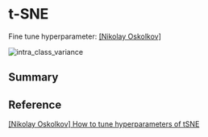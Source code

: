 
# t-SNE 



Fine tune hyperparameter: [[Nikolay Oskolkov]][How to tune hyperparameters of tSNE] 




![intra_class_variance](images/intra_class_variance.png)



## Summary












## Reference




[How to tune hyperparameters of tSNE]: https://towardsdatascience.com/how-to-tune-hyperparameters-of-tsne-7c0596a18868
[[Nikolay Oskolkov] How to tune hyperparameters of tSNE](https://towardsdatascience.com/how-to-tune-hyperparameters-of-tsne-7c0596a18868)



